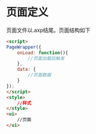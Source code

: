 # 页面定义
页面文件以.axp结尾。页面结构如下

```html
<script>
PageWrapper({
    onLoad: function(){
        //页面加载后触发
    },
    data: {
        //页面数据
    }
});
</script>
<style>
    //样式
</style>
<ui>
    //页面
</ui>
```